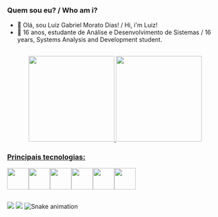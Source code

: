 ### Quem sou eu? / Who am i?
- 👋 Olá, sou Luiz Gabriel Morato Dias! / Hi, i'm Luiz!
- 👀 16 anos, estudante de Análise e Desenvolvimento de Sistemas / 16 years, Systems Analysis and Development student.
##

<div align="center">
  <a href="https://github.com/LuizMorato">
  <img height="200em" src="https://github-readme-stats.vercel.app/api?username=LuizMorato&show_icons=true&theme=dracula&include_all_commits=true&count_private=true"/>
  <img height="200em" src="https://github-readme-stats.vercel.app/api/top-langs/?username=LuizMorato&layout=compact&langs_count=7&theme=dracula"/>
</div>

### Principais tecnologias:
<img src="https://cdn.jsdelivr.net/gh/devicons/devicon/icons/html5/html5-original-wordmark.svg" height=50/><img src="https://cdn.jsdelivr.net/gh/devicons/devicon/icons/css3/css3-original-wordmark.svg" height=50/><img src="https://cdn.jsdelivr.net/gh/devicons/devicon/icons/javascript/javascript-original.svg" height=50/><img src="https://cdn.jsdelivr.net/gh/devicons/devicon/icons/csharp/csharp-original.svg" height=50/><img src="https://cdn.jsdelivr.net/gh/devicons/devicon/icons/dotnetcore/dotnetcore-original.svg" height=50/><img src="https://cdn.jsdelivr.net/gh/devicons/devicon/icons/python/python-original-wordmark.svg" height=50/>          
##
  
<a href ="https://www.linkedin.com/in/luiluimorato/"><img src="https://img.shields.io/badge/LinkedIn-0077B5?style=for-the-badge&logo=linkedin&logoColor=white"></a> <a href = "mailto:contatoluizmorato@outlook.com"><img src = "https://img.shields.io/badge/Microsoft_Outlook-0078D4?style=for-the-badge&logo=microsoft-outlook&logoColor=white"></a>
![Snake animation](https://github.com/LuizMorato/LuizMorato/blob/output/github-contribution-grid-snake.svg)
